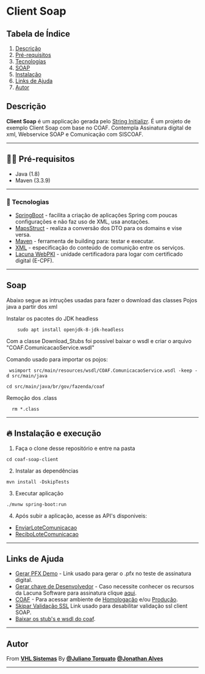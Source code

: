 # Client Soap

## Tabela de Índice

1.  [Descrição](#id-descricao)
2.  [Pré-requisitos](#id-requisitos)
4.  [Tecnologias](#id-tecnologias)
5.  [SOAP](#id-soap)
6.  [Instalação](#id-instalacao)
6.  [Links de Ajuda](#id-links)
9.  [Autor](#id-autor)

<div id='id-descricao'/>

## Descrição

**Client Soap** é um applicação gerada pelo [String Initializr](https://start.spring.io/). É um projeto de exemplo Client Soap com base no COAF. 
Contempla Assinatura digital de xml, Webservice SOAP e Comunicação com SISCOAF. 

---

<div id='id-requisitos'/>

## ✋🏻 Pré-requisitos

- Java (1.8)
- Maven (3.3.9)

---

<div id='id-tecnologias'/>

### 🚀 Tecnologias

- [SpringBoot](https://spring.io/) - facilita a criação de aplicações Spring com poucas configurações e não faz uso de XML, usa anotações.
- [MapsStruct](https://mapstruct.org/) - realiza a conversão dos DTO para os domains e vise versa.
- [Maven](https://maven.apache.org/) - ferramenta de building para: testar e executar.
- [XML](https://www.w3.org/TR/2001/REC-xml-c14n-20010315) - especificação do conteúdo de comunição entre os serviços.
- [Lacuna WebPKI](https://webpki.lacunasoftware.com/#/) - unidade certificadora para logar com certificado digital (E-CPF).

---

<div id='id-soap'/>

## Soap

Abaixo segue as intruções usadas para fazer o download das classes Pojos java a partir dos xml


Instalar os pacotes do JDK  headless
```
    sudo apt install openjdk-8-jdk-headless
```   
   
Com a classe Download_Stubs foi possível baixar o wsdl e criar o arquivo "COAF.ComunicacaoService.wsdl"
  

Comando usado para importar os pojos: 
```
 wsimport src/main/resources/wsdl/COAF.ComunicacaoService.wsdl -keep -d src/main/java
```
    cd src/main/java/br/gov/fazenda/coaf
    
Remoção dos .class
```
  rm *.class
```

---

<div id='id-instalacao'/>

## 🔥 Instalação e execução

1. Faça o clone desse repositório e entre na pasta

```
cd coaf-soap-client
```

2. Instalar as dependências

```
mvn install -DskipTests
```

3. Executar aplicação

```
./mvnw spring-boot:run
```

4. Após subir a aplicação, acesse as API's disponiveis:

* [EnviarLoteComunicacao](http://localhost:7029/api/coaf/send-communication)
* [ReciboLoteComunicacao](http://localhost:7029/api/coaf/receipt)


---

<div id='id-links'/>

## Links de Ajuda

- [Gerar PFX Demo](https://demos.lacunasoftware.com/en/demos/generate-certificate) - Link usado para gerar o .pfx no teste de assinatura digital.
- [Gerar chave de Desenvolvedor](https://pki.rest/app/#/getting-started) - Caso necessite conhecer os recursos da Lacuna Software para assinatura clique [aqui](https://github.com/LacunaSoftware/SignerSamples).
- [COAF](http://fazenda.gov.br/orgaos/coaf) - Para acessar ambiente de [Homologação](https://treina.siscoaf.coaf.gov.br/) e/ou [Produção](https://siscoaf.coaf.gov.br).
- [Skipar Validação SSL](https://stackoverflow.com/questions/12473576/how-to-disable-certificate-validation-in-jax-ws-client/24586928) Link usado para desabilitar validação ssl client SOAP.
- [Baixar os stub's e wsdl do coaf](https://github.com/julianotorquato/coaf-soap-client/blob/main/src/main/java/com/example/coafsoapclient/service/wsdl/Download_Stubs.java). 

---

<div id='id-autor'/>

## Autor

From **[VHL Sistemas](https://vhlsistemas.com.br/)** By **[@Juliano Torquato](https://github.com/julianotorquato)** **[@Jonathan Alves](https://github.com/jonathanalves)**

---



